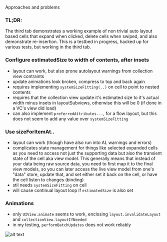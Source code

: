 

Approaches and problems

### TL;DR:

The third tab demonstrates a working example of non trivial auto layout based cells that expand when clicked, delete cells when swiped, and also demonstrate re-insertion.  This is a testbed in progress, hacked up for various tests, but working in the third tab.

### Configure estimatedSize to width of contents, after insets
 - layout can work, but also prone autolayout warnings from collection view contraints
 - update animations look broken, compress to top and back again
 - requires implementing `systemSizeFitting(..)` on cell to point to nested contents
 - requires that the collection view update it's estimated size to it's actual width minus insets in layoutSubviews, otherwise this will be 0 (if done in a VC's view did load)
 - can also implement `preferredAttributes...`, for a flow layout, but this does not seem to add any value over `systemSizeFitting`

### Use sizeForItemAt..
- layout can work (though have also run into AL warnings and errors)
- complicates state management for things like selected expanded cells as you need to access not just the supporting data but also the transient state of the cell aka view model.  This generally means that instead of your data being raw source data, you need to first map it to the final view models, so you can later access the live view model from one's "data" store, update that, and set either set it back on the cell, or have the cell listen to changes (binding)
- stil needs `systemSizeFitting` on cell
- will cause continual layout loop if `estimatedSize` is also set

### Animations
- only `UIView.animate` seems to work, enclosing `layout.invalidateLayout` and `collectionView.layoutIfNeeded`
- in my testing, `performBatchUpdates` does not work reliably


![alt text][sizeForItemAtImage]

[sizeForItemAtImage]: https://github.com/chrisco314/CollectionView-AutoLayout/WorkingAutoLayoutCollectionView.gif "Sample using sizeForItemAt"
